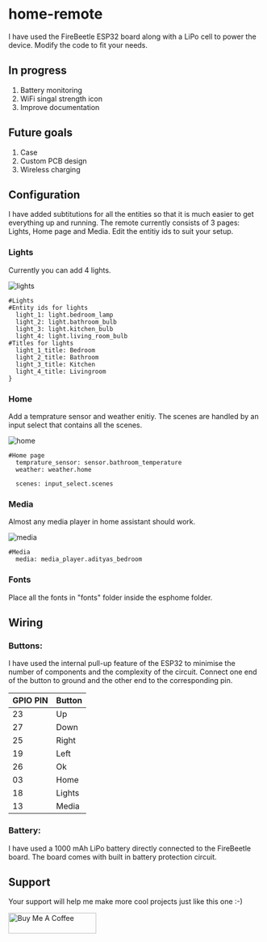# home-remote

I have used the FireBeetle ESP32 board along with a LiPo cell to power the device. Modify the code to fit your needs.

## In progress
1. Battery monitoring
2. WiFi singal strength icon
3. Improve documentation

## Future goals
1. Case
2. Custom PCB design
3. Wireless charging

## Configuration

 I have added subtitutions for all the entities so that it is much easier to get everything up and running. The remote currently consists of 3 pages: Lights, Home page and Media. Edit the entitiy ids to suit your setup.

### Lights

 Currently you can add 4 lights.
 
![lights](https://user-images.githubusercontent.com/61015809/184081712-5a653ab1-6741-4ff8-bec6-be3b27e2e11e.jpg)

```
#Lights
#Entity ids for lights
  light_1: light.bedroom_lamp 
  light_2: light.bathroom_bulb 
  light_3: light.kitchen_bulb 
  light_4: light.living_room_bulb
#Titles for lights
  light_1_title: Bedroom 
  light_2_title: Bathroom 
  light_3_title: Kitchen 
  light_4_title: Livingroom    
}
```

### Home

 Add a temprature sensor and weather enitiy. The scenes are handled by an input select that contains all the scenes.

![home](https://user-images.githubusercontent.com/61015809/184081731-b45fa0ca-5625-4151-a029-35d6c25867c7.jpg)

```
#Home page
  temprature_sensor: sensor.bathroom_temperature 
  weather: weather.home 

  scenes: input_select.scenes
```

### Media

 Almost any media player in home assistant should work.
 
![media](https://user-images.githubusercontent.com/61015809/184081761-c170ef2b-8aae-4c12-a11a-e940b22eac93.jpg)

```
#Media
  media: media_player.adityas_bedroom
```
### Fonts

 Place all the fonts in "fonts" folder inside the esphome folder.
 
## Wiring

### Buttons:
 I have used the internal pull-up feature of the ESP32 to minimise the number of components and the complexity of the circuit. Connect one end of the button to ground and the other end to the corresponding pin.
 
|    GPIO PIN   |    Button  |
| ------------- | ------------- |
| 23  | Up    |
| 27  | Down  |
| 25  | Right |
| 19  | Left  |
| 26  | Ok    |
| 03  | Home  | 
| 18  | Lights|
| 13  | Media |

### Battery:
 I have used a 1000 mAh LiPo battery directly connected to the FireBeetle board. The board comes with built in battery protection circuit.
 
## Support

Your support will help me make more cool projects just like this one :-)

<a href="https://www.buymeacoffee.com/adityapattiyeri" target="_blank"><img src="https://cdn.buymeacoffee.com/buttons/default-orange.png" alt="Buy Me A Coffee" height="41" width="174"></a> 




